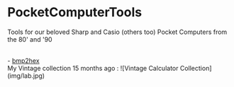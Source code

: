 # PocketComputerTools
Tools for our beloved Sharp and Casio (others too) Pocket Computers from the 80' and '90

<br>
- <a href="https://github.com/hwreverse/PocketComputerTools/tree/master/bmp2hex">bmp2hex</a>
<br>
My Vintage collection 15 months ago :
![Vintage Calculator Collection](img/lab.jpg)
